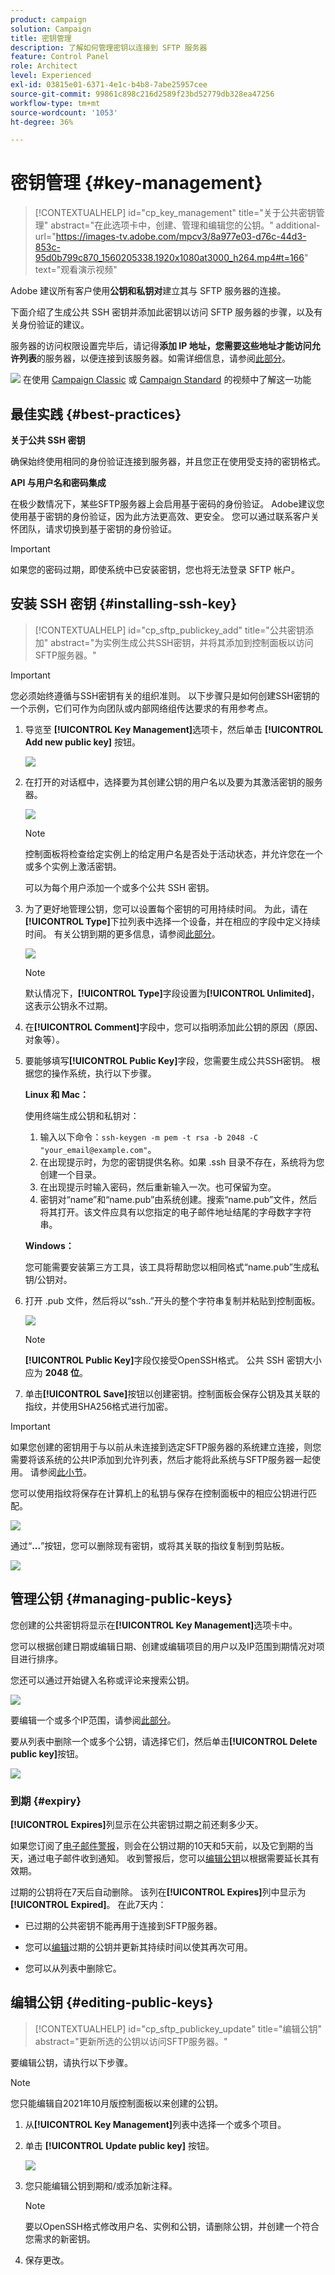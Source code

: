 ```yaml
---
product: campaign
solution: Campaign
title: 密钥管理
description: 了解如何管理密钥以连接到 SFTP 服务器
feature: Control Panel
role: Architect
level: Experienced
exl-id: 03815e01-6371-4e1c-b4b8-7abe25957cee
source-git-commit: 99861c898c216d2589f23bd52779db328ea47256
workflow-type: tm+mt
source-wordcount: '1053'
ht-degree: 36%

---
```


# 密钥管理 {#key-management}

>[!CONTEXTUALHELP]
>id="cp_key_management"
>title="关于公共密钥管理"
>abstract="在此选项卡中，创建、管理和编辑您的公钥。"
>additional-url="https://images-tv.adobe.com/mpcv3/8a977e03-d76c-44d3-853c-95d0b799c870_1560205338.1920x1080at3000_h264.mp4#t=166" text="观看演示视频"

Adobe 建议所有客户使用&#x200B;**公钥和私钥对**&#x200B;建立其与 SFTP 服务器的连接。

下面介绍了生成公共 SSH 密钥并添加此密钥以访问 SFTP 服务器的步骤，以及有关身份验证的建议。

服务器的访问权限设置完毕后，请记得&#x200B;**添加 IP 地址，您需要这些地址才能访问允许列表**&#x200B;的服务器，以便连接到该服务器。如需详细信息，请参阅[此部分](../../instances-settings/using/ip-allow-listing-instance-access.md)。

![](assets/do-not-localize/how-to-video.png) 在使用 [Campaign Classic](https://experienceleague.adobe.com/docs/campaign-classic-learn/control-panel/sftp-management/generate-ssh-key.html#sftp-management) 或 [Campaign Standard](https://experienceleague.adobe.com/docs/campaign-standard-learn/control-panel/sftp-management/generate-ssh-key.html#sftp-management) 的视频中了解这一功能

## 最佳实践 {#best-practices}

**关于公共 SSH 密钥**

确保始终使用相同的身份验证连接到服务器，并且您正在使用受支持的密钥格式。

**API 与用户名和密码集成**

在极少数情况下，某些SFTP服务器上会启用基于密码的身份验证。 Adobe建议您使用基于密钥的身份验证，因为此方法更高效、更安全。 您可以通过联系客户关怀团队，请求切换到基于密钥的身份验证。

>[!IMPORTANT]
>
>如果您的密码过期，即使系统中已安装密钥，您也将无法登录 SFTP 帐户。

## 安装 SSH 密钥 {#installing-ssh-key}

>[!CONTEXTUALHELP]
>id="cp_sftp_publickey_add"
>title="公共密钥添加"
>abstract="为实例生成公共SSH密钥，并将其添加到控制面板以访问SFTP服务器。"

>[!IMPORTANT]
>
>您必须始终遵循与SSH密钥有关的组织准则。 以下步骤只是如何创建SSH密钥的一个示例，它们可作为向团队或内部网络组传达要求的有用参考点。

1. 导览至 **[!UICONTROL Key Management]**&#x200B;选项卡，然后单击 **[!UICONTROL Add new public key]** 按钮。

   ![](assets/key0.png)

1. 在打开的对话框中，选择要为其创建公钥的用户名以及要为其激活密钥的服务器。

   ![](assets/key1.png)

   >[!NOTE]
   >
   >控制面板将检查给定实例上的给定用户名是否处于活动状态，并允许您在一个或多个实例上激活密钥。
   >
   >可以为每个用户添加一个或多个公共 SSH 密钥。

1. 为了更好地管理公钥，您可以设置每个密钥的可用持续时间。 为此，请在&#x200B;**[!UICONTROL Type]**&#x200B;下拉列表中选择一个设备，并在相应的字段中定义持续时间。 有关公钥到期的更多信息，请参阅[此部分](#expiry)。

   ![](assets/key_expiry.png)

   >[!NOTE]
   >
   >默认情况下，**[!UICONTROL Type]**&#x200B;字段设置为&#x200B;**[!UICONTROL Unlimited]**，这表示公钥永不过期。

1. 在&#x200B;**[!UICONTROL Comment]**&#x200B;字段中，您可以指明添加此公钥的原因（原因、对象等）。

1. 要能够填写&#x200B;**[!UICONTROL Public Key]**&#x200B;字段，您需要生成公共SSH密钥。 根据您的操作系统，执行以下步骤。

   **Linux 和 Mac：**

   使用终端生成公钥和私钥对：
   1. 输入以下命令：`ssh-keygen -m pem -t rsa -b 2048 -C "your_email@example.com"`。
   1. 在出现提示时，为您的密钥提供名称。如果 .ssh 目录不存在，系统将为您创建一个目录。
   1. 在出现提示时输入密码，然后重新输入一次。也可保留为空。
   1. 密钥对“name”和“name.pub”由系统创建。搜索“name.pub”文件，然后将其打开。该文件应具有以您指定的电子邮件地址结尾的字母数字字符串。

   **Windows：**

   您可能需要安装第三方工具，该工具将帮助您以相同格式“name.pub”生成私钥/公钥对。

1. 打开 .pub 文件，然后将以“ssh..”开头的整个字符串复制并粘贴到控制面板。

   ![](assets/publickey.png)

   >[!NOTE]
   >
   >**[!UICONTROL Public Key]**&#x200B;字段仅接受OpenSSH格式。 公共 SSH 密钥大小应为 **2048 位**。

1. 单击&#x200B;**[!UICONTROL Save]**&#x200B;按钮以创建密钥。控制面板会保存公钥及其关联的指纹，并使用SHA256格式进行加密。

>[!IMPORTANT]
>
>如果您创建的密钥用于与以前从未连接到选定SFTP服务器的系统建立连接，则您需要将该系统的公共IP添加到允许列表，然后才能将此系统与SFTP服务器一起使用。 请参阅[此小节](ip-range-allow-listing.md)。

您可以使用指纹将保存在计算机上的私钥与保存在控制面板中的相应公钥进行匹配。

![](assets/fingerprint_compare.png)

通过“**...**”按钮，您可以删除现有密钥，或将其关联的指纹复制到剪贴板。

![](assets/key_options.png)

## 管理公钥 {#managing-public-keys}

您创建的公共密钥将显示在&#x200B;**[!UICONTROL Key Management]**&#x200B;选项卡中。

您可以根据创建日期或编辑日期、创建或编辑项目的用户以及IP范围到期情况对项目进行排序。

您还可以通过开始键入名称或评论来搜索公钥。

![](assets/control_panel_key_management_sort.png)

要编辑一个或多个IP范围，请参阅[此部分](#editing-public-keys)。

要从列表中删除一个或多个公钥，请选择它们，然后单击&#x200B;**[!UICONTROL Delete public key]**&#x200B;按钮。

![](assets/control_panel_delete_key.png)

### 到期 {#expiry}

**[!UICONTROL Expires]**&#x200B;列显示在公共密钥过期之前还剩多少天。

如果您订阅了[电子邮件警报](../../performance-monitoring/using/email-alerting.md)，则会在公钥过期的10天和5天前，以及它到期的当天，通过电子邮件收到通知。 收到警报后，您可以[编辑公钥](#editing-public-keys)以根据需要延长其有效期。

过期的公钥将在7天后自动删除。 该列在&#x200B;**[!UICONTROL Expires]**&#x200B;列中显示为&#x200B;**[!UICONTROL Expired]**。 在此7天内：

* 已过期的公共密钥不能再用于连接到SFTP服务器。

* 您可以[编辑](#editing-public-keys)过期的公钥并更新其持续时间以使其再次可用。

* 您可以从列表中删除它。

## 编辑公钥 {#editing-public-keys}

>[!CONTEXTUALHELP]
>id="cp_sftp_publickey_update"
>title="编辑公钥"
>abstract="更新所选的公钥以访问SFTP服务器。"

要编辑公钥，请执行以下步骤。

>[!NOTE]
>
>您只能编辑自2021年10月版控制面板以来创建的公钥。

1. 从&#x200B;**[!UICONTROL Key Management]**&#x200B;列表中选择一个或多个项目。
1. 单击 **[!UICONTROL Update public key]** 按钮。

   ![](assets/control_panel_edit_key.png)

1. 您只能编辑公钥到期和/或添加新注释。

   >[!NOTE]
   >
   >要以OpenSSH格式修改用户名、实例和公钥，请删除公钥，并创建一个符合您需求的新密钥。

1. 保存更改。
